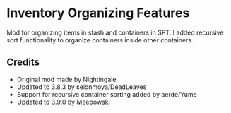# Inventory Organizing Features

Mod for organizing items in stash and containers in SPT.
I added recursive sort functionality to organize containers inside other containers.

## Credits

- Original mod made by Nightingale
- Updated to 3.8.3 by seionmoya/DeadLeaves
- Support for recursive container sorting added by aerde/Yume
- Updated to 3.9.0 by Meepowski
